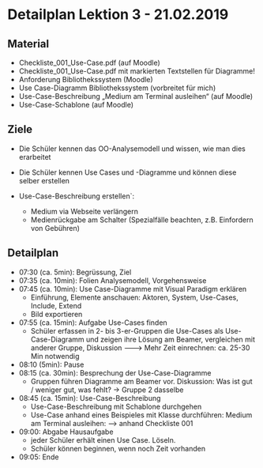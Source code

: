 Detailplan Lektion 3 - 21.02.2019
===========================================

Material
--------
* Checkliste_001_Use-Case.pdf (auf Moodle)
* Checkliste_001_Use-Case.pdf  mit markierten Textstellen für Diagramme!
* Anforderung Bibliothekssystem (Moodle)
* Use Case-Diagramm Bibliothekssystem (vorbreitet für mich)
* Use-Case-Beschreibung „Medium am Terminal ausleihen“ (auf Moodle)
* Use-Case-Schablone (auf Moodle)

Ziele
-----

* Die Schüler kennen das OO-Analysemodell und wissen, wie man dies erarbeitet
* Die Schüler kennen Use Cases und -Diagramme und können diese selber erstellen

* Use-Case-Beschreibung erstellen`:
  * Medium via Webseite verlängern
  * Medienrückgabe am Schalter (Spezialfälle beachten, z.B. Einfordern von Gebühren)

Detailplan
----------

* 07:30 (ca. 5min): Begrüssung, Ziel
* 07:35 (ca. 10min): Folien Analysemodell, Vorgehensweise
* 07:45 (ca. 10min): Use Case-Diagramme mit Visual Paradigm erklären
  * Einführung, Elemente anschauen: Aktoren, System, Use-Cases, Include, Extend
  * Bild exportieren
* 07:55 (ca. 15min): Aufgabe Use-Cases finden
  * Schüler erfassen in 2- bis 3-er-Gruppen die Use-Cases als Use-Case-Diagramm und zeigen ihre Lösung am Beamer, vergleichen mit anderer Gruppe, Diskussion
  ---> Mehr Zeit einrechnen: ca. 25-30 Min notwendig
* 08:10 (5min): Pause
* 08:15 (ca. 30min): Besprechung der Use-Case-Diagramme
  * Gruppen führen Diagramme am Beamer vor. Diskussion: Was ist gut / weniger gut, was fehlt? → Gruppe 2 dasselbe
* 08:45 (ca. 15min): Use-Case-Beschreibung
  * Use-Case-Beschreibung mit Schablone durchgehen
  * Use-Case anhand eines Beispieles mit Klasse durchführen: Medium am Terminal ausleihen: --> anhand Checkliste 001
* 09:00: Abgabe Hausaufgabe
  * jeder Schüler erhält einen Use Case. Löseln.
  * Schüler können beginnen, wenn noch Zeit vorhanden
* 09:05: Ende
